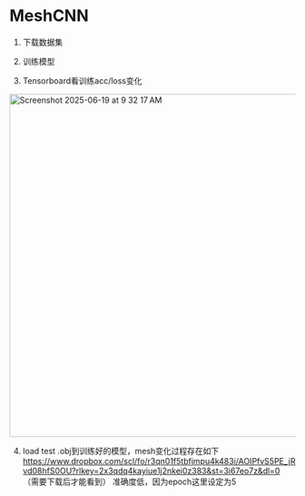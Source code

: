 # MeshCNN
1. 下载数据集

2. 训练模型

3. Tensorboard看训练acc/loss变化
<img width="604" alt="Screenshot 2025-06-19 at 9 32 17 AM" src="https://github.com/user-attachments/assets/81bb2afb-53d9-44f2-bffd-839c5ecccd5a" />

4. load test .obj到训练好的模型，mesh变化过程存在如下
https://www.dropbox.com/scl/fo/r3qn01f5tbfjmpu4k483i/AOIPfvS5PE_jRvd08hfS0OU?rlkey=2x3qdq4kayiue1j2nkei0z383&st=3i67eo7z&dl=0
（需要下载后才能看到）
准确度低，因为epoch这里设定为5
